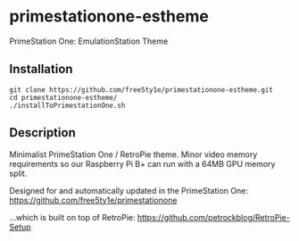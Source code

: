 # primestationone-estheme
PrimeStation One: EmulationStation Theme

## Installation
```
git clone https://github.com/free5ty1e/primestationone-estheme.git
cd primestationone-estheme/
./installToPrimestationOne.sh
```

## Description
Minimalist PrimeStation One / RetroPie theme.  Minor video memory requirements so our Raspberry Pi B+ can run with a 64MB GPU memory split.

Designed for and automatically updated in the PrimeStation One:
https://github.com/free5ty1e/primestationone

...which is built on top of RetroPie:
https://github.com/petrockblog/RetroPie-Setup

